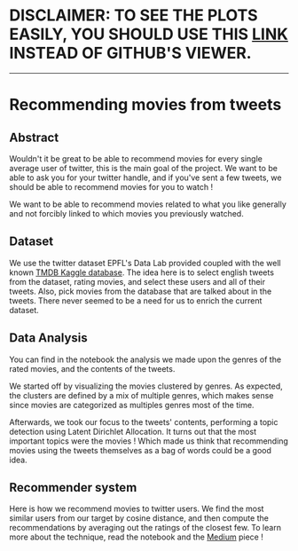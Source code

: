 # DISCLAIMER: TO SEE THE PLOTS EASILY, YOU SHOULD USE THIS [LINK](http://nbviewer.jupyter.org/github/LoomisLoud/ADA/blob/master/project/Twitter%20movie%20recommender%20system.ipynb) INSTEAD OF GITHUB'S VIEWER.

-------------------
# Recommending movies from tweets

## Abstract
Wouldn't it be great to be able to recommend movies for every single average user of twitter, this is the main goal of the project. We want to be able to ask you for your twitter handle, and if you've sent a few tweets, we should be able to recommend movies for you to watch ! 

We want to be able to recommend movies related to what you like generally and not forcibly linked to which movies you previously watched.

## Dataset
We use the twitter dataset EPFL's Data Lab provided coupled with the well known [TMDB Kaggle database](https://www.kaggle.com/tmdb/tmdb-movie-metadata/data). The idea here is to select english tweets from the dataset, rating movies, and select these users and all of their tweets. Also, pick movies from the database that are talked about in the tweets. There never seemed to be a need for us to enrich the current dataset.

## Data Analysis
You can find in the notebook the analysis we made upon the genres of the rated movies, and the contents of the tweets. 

We started off by visualizing the movies clustered by genres. As expected, the clusters are defined by a mix of multiple genres, which makes sense since movies are categorized as multiples genres most of the time.

Afterwards, we took our focus to the tweets' contents, performing a topic detection using Latent Dirichlet Allocation. It turns out that the most important topics were the movies ! Which made us think that recommending movies using the tweets themselves as a bag of words could be a good idea.

## Recommender system
Here is how we recommend movies to twitter users. We find the most similar users from our target by cosine distance, and then compute the recommendations by averaging out the ratings of the closest few. To learn more about the technique, read the notebook and the [Medium](https://medium.com/@Loomisloud/recommending-movies-using-twitter-as-a-proxy-6e0cbf50b153) piece !
